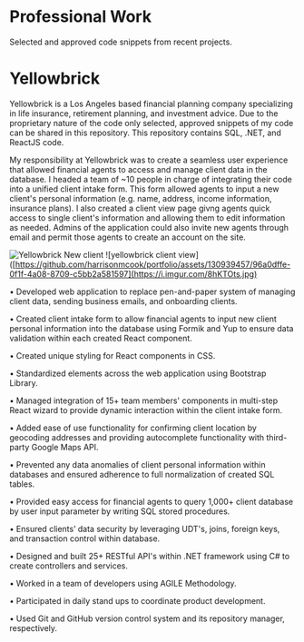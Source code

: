 # Professional Work
Selected and approved code snippets from recent projects.
# Yellowbrick
Yellowbrick is a Los Angeles based financial planning company specializing in life insurance, retirement planning, and investment advice. Due to the proprietary nature of the code only selected, approved snippets of my code can be shared in this repository. This repository contains SQL, .NET, and ReactJS code.

My responsibility at Yellowbrick was to create a seamless user experience that allowed financial agents to access and manage client data in the database. I headed a team of ~10 people in charge of integrating their code into a unified client intake form. This form allowed agents to input a new client's personal information (e.g. name, address, income information, insurance plans). I also created a client view page givng agents quick access to single client's information and allowing them to edit information as needed. Admins of the application could also invite new agents through email and permit those agents to create an account on the site.



![Yellowbrick New client](https://github.com/harrisonmcook/portfolio/assets/130939457/25cd7b81-e328-488d-97e8-f8b219e52064)
![yellowbrick client view]([https://github.com/harrisonmcook/portfolio/assets/130939457/96a0dffe-0f1f-4a08-8709-c5bb2a581597](https://i.imgur.com/8hKTOts.jpg)


• Developed  web application to replace pen-and-paper system of managing client data, sending business emails, and onboarding clients.

• Created client intake form to allow financial agents to input new client personal information into the database using Formik and Yup to ensure data validation within each created React component.

• Created unique styling for React components in CSS.

• Standardized elements across the web application using Bootstrap Library.

• Managed integration of 15+ team members' components in multi-step React wizard to provide dynamic interaction within the client intake form.

• Added ease of use functionality for confirming client location by geocoding addresses and providing autocomplete functionality with third-party Google Maps API.

• Prevented any data anomalies of client personal information within databases and ensured adherence to full normalization of created SQL tables.

• Provided easy access for financial agents to query 1,000+ client database by user input parameter by writing SQL stored procedures.

• Ensured clients’ data security by leveraging UDT's, joins, foreign keys, and transaction control within database.

• Designed and built 25+ RESTful API's within .NET framework using C# to create controllers and services.

• Worked in a team of developers using AGILE Methodology.

• Participated in daily stand ups to coordinate product development.

• Used Git and GitHub version control system and its repository manager, respectively.
